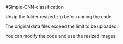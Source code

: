 ﻿#Simple-CNN-classification
 
Unzip the folder resized.zip befor running the code. 

The original data files exceed the limit to be uploaded. 

You can modify the code and use the resized images. 
